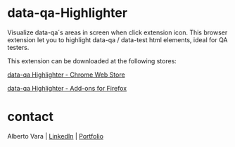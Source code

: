 # data-qa-Highlighter
Visualize data-qa´s areas in screen when click extension icon.
This browser extension let you to highlight data-qa / data-test html elements, ideal for QA testers.

This extension can be downloaded at the following stores:

[data-qa Highlighter - Chrome Web Store](https://chrome.google.com/webstore/detail/data-qa-highlighter/idhhdaefanknhldagkhodblcpifdddcf?hl=es)

[data-qa Highlighter - Add-ons for Firefox](https://addons.mozilla.org/firefox/addon/data-qa-highlighter/)

# contact

Alberto Vara | [LinkedIn](https://es.linkedin.com/in/varaalberto) | [Portfolio](https://albertovara.es)
